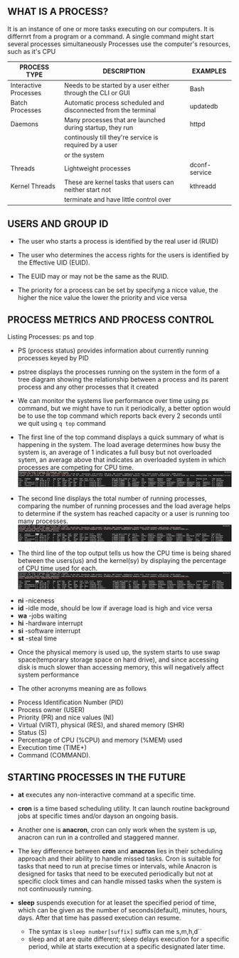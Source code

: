 ## WHAT IS A PROCESS?
It is an instance of one or more tasks executing on our computers. It is differnrt from a program 
or a command. A single command might start several processes simultaneously
Processes use the computer's resources, such as it's CPU

 
|   PROCESS TYPE      |                    DESCRIPTION                               | EXAMPLES    |
|---------------------|--------------------------------------------------------------|-------------|
|Interactive Processes|Needs to be started by a user either through the CLI or GUI   |Bash         |                                                                      
|Batch Processes      |Automatic process scheduled and disconnected from the terminal|updatedb     |                                                                      
|Daemons              |Many processes that are launched during startup, they run     |httpd        |
|                     |continously till they're service is required by a user        |             |
|                     |or the system                                                 |             |  
|Threads              |Lightweight processes                                         |dconf-service| 
|Kernel Threads       |These are kernel tasks that users can neither start not       |kthreadd     |
|                     |terminate and have little control over                        |             |                                                                     

## USERS AND GROUP ID
* The user who starts a process is identified by the real user id (RUID)

* The user who determines the access rights for the users is identified by the Effective UID (EUID).

* The EUID may or may not be the same as the RUID.

* The priority for a process can be set by specifyng a nicce value, the higher the nice value the 
  lower the priority and vice versa

## PROCESS METRICS AND PROCESS CONTROL
Listing Processes: ps and top
* PS (process status) provides information about currently running processes keyed by PID

* pstree displays the processes running on the system in the form of a tree diagram showing the relationship
between a process and its parent process and any other processes that it created 

* We can monitor the systems live performance over time using ps command, but we might have to run 
it periodically, a better option would be to use the top command which reports back every 2 seconds 
until we quit using `q top` command

* The first line of the top command displays a quick summary of what is happening in the system.
The load average determines how busy the system is, an average of 1 indicates a full busy but 
not overloaded sytem, an average above that indicates an overloaded system in which processes
are competing for CPU time.
![first-line](img/line1.png)

* The second line displays the total number of running processes, comparing the number of running processes 
and the load average helps to determine if the system has reached capacity or a user is running too many processes. 
![second-line](img/line2.png)

* The third line of the top output tells us how the CPU time is being shared between the users(us) and the kernel(sy)
by displaying the percentage of CPU time used for each.
![third-line](img/line3.png)
- **ni** -niceness
- **id** -idle mode, should be low if average load is high and vice versa
- **wa** -jobs waiting
- **hi** -hardware interrupt
- **si** -software interrupt
- **st** -steal time

* Once the physical memory is used up, the system starts  to use swap space(temporary storage space on hard drive),
and since accessing disk is much slower than accessing memory, this will negatively affect system 
performance

* The other acronyms meaning are as  follows
- Process Identification Number (PID)
- Process owner (USER)
- Priority (PR) and nice values (NI)
- Virtual (VIRT), physical (RES), and shared memory (SHR)
- Status (S)
- Percentage of CPU (%CPU) and memory (%MEM) used
- Execution time (TIME+)
- Command (COMMAND).

## STARTING PROCESSES IN THE FUTURE
* **at** executes any non-interactive command at a specific time.

* **cron** is a time based scheduling utility. It can launch routine background jobs at specific times and/or
dayson an ongoing basis.

* Another one is **anacron**, cron can only work when the system is up, anacron can run in a controlled
and staggered manner.

* The key difference between **cron** and **anacron** lies in their scheduling approach and their ability to handle
missed tasks. Cron is suitable for tasks that need to run at precise times or intervals, while Anacron is 
designed for tasks that need to be executed periodically but not at specific clock times and can handle missed
tasks when the system is not continuously running.

* **sleep** suspends execution for at leaset the specified period of time, which can be given as the number of seconds(default),
minutes, hours, days. After that time has passed execution can resume.
    * The syntax is `sleep number[suffix]` suffix can me s,m,h,d``
    * sleep and at are quite different; sleep delays execution for a specific period, while at starts execution at 
      a specific designated later time.